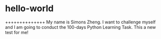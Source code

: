 # hello-world

++++++++++++++
My name is Simons Zheng. I want to challenge myself and I am going to conduct the 100-days Python Learning Task. 
This a new test for me!
